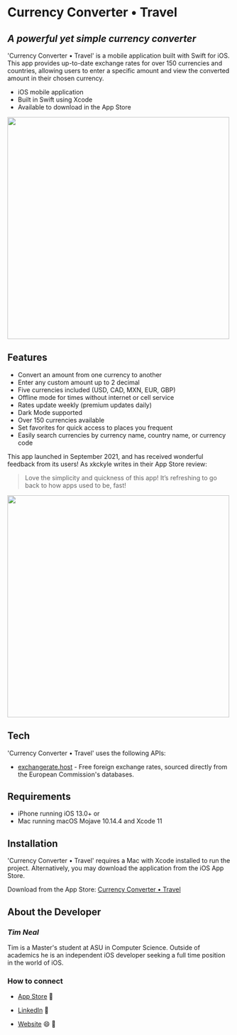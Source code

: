# Currency Converter • Travel
## _A powerful yet simple currency converter_

'Currency Converter • Travel' is a mobile application built with Swift for iOS. This app provides up-to-date exchange rates for over 150 currencies and countries, allowing users to enter a specific amount and view the converted amount in their chosen currency.

- iOS mobile application
- Built in Swift using Xcode
- Available to download in the App Store

<img align='center' src='https://user-images.githubusercontent.com/42158251/145737587-f0f67cdd-ea47-470d-8366-3759ba073bb1.png' width='500"'>
 
## Features

- Convert an amount from one currency to another
- Enter any custom amount up to 2 decimal
- Five currencies included (USD, CAD, MXN, EUR, GBP)
- Offline mode for times without internet or cell service
- Rates update weekly (premium updates daily)
- Dark Mode supported
- Over 150 currencies available
- Set favorites for quick access to places you frequent
- Easily search currencies by currency name, country name, or currency code

This app launched in September 2021, and has received wonderful feedback from its users!
As xkckyle writes in their App Store review:

> Love the simplicity and quickness of this app!
It’s refreshing to go back to how apps used to be, fast!

<img align='center' src='https://user-images.githubusercontent.com/42158251/145743113-64a9617b-9b66-4df0-9aef-16a98e06fb88.png' width='500"'>

## Tech

'Currency Converter • Travel' uses the following APIs:

- [exchangerate.host] - Free foreign exchange rates, sourced directly from the European Commission's databases.

## Requirements

- iPhone running iOS 13.0+
or
- Mac running macOS Mojave 10.14.4 and Xcode 11


## Installation

'Currency Converter • Travel' requires a Mac with Xcode installed to run the project. Alternatively, you may download the application from the iOS App Store.

Download from the App Store: [Currency Converter • Travel]

## About the Developer
### _Tim Neal_

Tim is a Master's student at ASU in Computer Science. Outside of academics he is an independent iOS developer seeking a full time position in the world of iOS. 

### How to connect
- [App Store](https://apps.apple.com/us/app/currency-converter-travel/id1582329183) 📱
- [LinkedIn](https://linkedin.com/in/timothycneal)  💼
- [Website](https://www.timnealdev.com) 😄 🔗

   [exchangerate.host]: <https://exchangerate.host/#/>
   [Currency Converter • Travel]: <https://apps.apple.com/us/app/currency-converter-travel/id1582329183>
